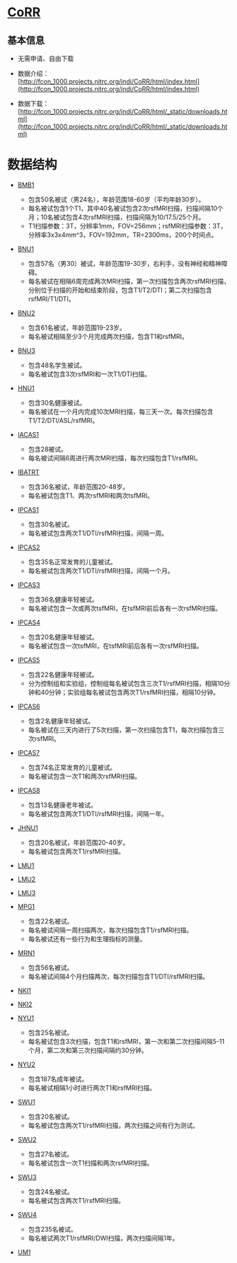 # [CoRR](http://fcon_1000.projects.nitrc.org/indi/CoRR/html/index.html)

## 基本信息

* 无需申请、自由下载

* 数据介绍：[http://fcon_1000.projects.nitrc.org/indi/CoRR/html/index.html](http://fcon_1000.projects.nitrc.org/indi/CoRR/html/index.html)
* 数据下载：[http://fcon_1000.projects.nitrc.org/indi/CoRR/html/_static/downloads.html](http://fcon_1000.projects.nitrc.org/indi/CoRR/html/_static/downloads.html)

# 数据结构

* [BMB1](http://fcon_1000.projects.nitrc.org/indi/CoRR/html/bmb_1.html)
  * 包含50名被试（男24名），年龄范围18-60岁（平均年龄30岁）。
  * 每名被试包含1个T1，其中40名被试包含2次rsfMRI扫描，扫描间隔10个月；10名被试包含4次rsfMRI扫描，扫描间隔为10/17.5/25个月。
  * T1扫描参数：3T，分辨率1mm，FOV=256mm；rsfMRI扫描参数：3T，分辨率3x3x4mm^3，FOV=192mm，TR=2300ms，200个时间点。
* [BNU1](http://fcon_1000.projects.nitrc.org/indi/CoRR/html/bnu_1.html)
  * 包含57名（男30）被试，年龄范围19-30岁，右利手，没有神经和精神障碍。
  * 每名被试在相隔6周完成两次MRI扫描，第一次扫描包含两次rsfMRI扫描，分别位于扫描的开始和结束阶段，包含T1/T2/DTI；第二次扫描包含rsfMRI/T1/DTI。
* [BNU2](http://fcon_1000.projects.nitrc.org/indi/CoRR/html/bnu_2.html)
  * 包含61名被试，年龄范围19-23岁。
  * 每名被试相隔至少3个月完成两次扫描，包含T1和rsfMRI。
* [BNU3](http://fcon_1000.projects.nitrc.org/indi/CoRR/html/bnu_3.html)
  * 包含48名学生被试。
  * 每名被试包含3次rsfMRI和一次T1/DTI扫描。
* [HNU1](http://fcon_1000.projects.nitrc.org/indi/CoRR/html/hnu_1.html)
  * 包含30名健康被试。
  * 每名被试在一个月内完成10次MRI扫描，每三天一次。每次扫描包含T1/T2/DTI/ASL/rsfMRI。
* [IACAS1](http://fcon_1000.projects.nitrc.org/indi/CoRR/html/iacas_1.html)
  * 包含28被试。
  * 每名被试间隔6周进行两次MRI扫描，每次扫描包含T1/rsfMRI。
* [IBATRT](http://fcon_1000.projects.nitrc.org/indi/CoRR/html/ibatrt.html)
  * 包含36名被试，年龄范围20-48岁。
  * 每名被试包含T1、两次rsfMRI和两次tsfMRI。
* [IPCAS1](http://fcon_1000.projects.nitrc.org/indi/CoRR/html/ipcas_1.html)
  * 包含30名被试。
  * 每名被试包含两次T1/DTI/rsfMRI扫描，间隔一周。
* [IPCAS2](http://fcon_1000.projects.nitrc.org/indi/CoRR/html/ipcas_2.html)
  * 包含35名正常发育的儿童被试。
  * 每名被试包含两次T1/DTI/rsfMRI扫描，间隔一个月。
* [IPCAS3](http://fcon_1000.projects.nitrc.org/indi/CoRR/html/ipcas_3.html)
  * 包含36名健康年轻被试。
  * 每名被试包含一次或两次tsfMRI，在tsfMRI前后各有一次rsfMRI扫描。
* [IPCAS4](http://fcon_1000.projects.nitrc.org/indi/CoRR/html/ipcas_4.html)
  * 包含20名健康年轻被试。
  * 每名被试包含一次tsfMRI，在tsfMRI前后各有一次rsfMRI扫描。
* [IPCAS5](http://fcon_1000.projects.nitrc.org/indi/CoRR/html/ipcas_5.html)
  * 包含22名健康年轻被试。
  * 分为控制组和实验组，控制组每名被试包含三次T1/rsfMRI扫描，相隔10分钟和40分钟；实验组每名被试包含两次T1/rsfMRI扫描，相隔10分钟。
* [IPCAS6](http://fcon_1000.projects.nitrc.org/indi/CoRR/html/ipcas_6.html)
  * 包含2名健康年轻被试。
  * 每名被试在三天内进行了5次扫描，第一次扫描包含T1，每次扫描包含三次rsfMRI。
* [IPCAS7](http://fcon_1000.projects.nitrc.org/indi/CoRR/html/ipcas_7.html)
  * 包含74名正常发育的儿童被试。
  * 每名被试包含一次T1和两次rsfMRI扫描。
* [IPCAS8](http://fcon_1000.projects.nitrc.org/indi/CoRR/html/ipcas_8.html)
  * 包含13名健康老年被试。
  * 每名被试包含两次T1/DTI/rsfMRI扫描，间隔一年。
* [JHNU1](http://fcon_1000.projects.nitrc.org/indi/CoRR/html/jhnu_1.html)
  * 包含20名被试，年龄范围20-40岁。
  * 每名被试包含两次T1/rsfMRI扫描。
* [LMU1](http://fcon_1000.projects.nitrc.org/indi/CoRR/html/lmu_1.html)
* [LMU2](http://fcon_1000.projects.nitrc.org/indi/CoRR/html/lmu_2.html)
* [LMU3](http://fcon_1000.projects.nitrc.org/indi/CoRR/html/lmu_3.html)
* [MPG1](http://fcon_1000.projects.nitrc.org/indi/CoRR/html/mpg_1.html)
  * 包含22名被试。
  * 每名被试间隔一周扫描两次，每次扫描包含T1/rsfMRI扫描。
  * 每名被试还有一些行为和生理指标的测量。
* [MRN1](http://fcon_1000.projects.nitrc.org/indi/CoRR/html/mrn_1.html)
  * 包含56名被试。
  * 每名被试间隔4个月扫描两次，每次扫描包含T1/DTI/rsfMRI扫描。
* [NKI1](http://fcon_1000.projects.nitrc.org/indi/CoRR/html/nki_1.html)
* [NKI2](http://fcon_1000.projects.nitrc.org/indi/CoRR/html/nki_2.html)
* [NYU1](http://fcon_1000.projects.nitrc.org/indi/CoRR/html/nyu_1.html)
  * 包含25名被试。
  * 每名被试包含3次扫描，包含T1和rsfMRI，第一次和第二次扫描间隔5-11个月，第二次和第三次扫描间隔约30分钟。

* [NYU2](http://fcon_1000.projects.nitrc.org/indi/CoRR/html/nyu_2.html)

  * 包含187名成年被试。
  * 每名被试相隔1小时进行两次T1和rsfMRI扫描。

* [SWU1](http://fcon_1000.projects.nitrc.org/indi/CoRR/html/swu_1.html)

  * 包含20名被试。
  * 每名被试包含两次T1/rsfMRI扫描，两次扫描之间有行为测试。

* [SWU2](http://fcon_1000.projects.nitrc.org/indi/CoRR/html/swu_2.html)

  * 包含27名被试。
  * 每名被试包含一次T1扫描和两次rsfMRI扫描。

* [SWU3](http://fcon_1000.projects.nitrc.org/indi/CoRR/html/swu_3.html)

  * 包含24名被试。
  * 每名被试包含两次T1/rsfMRI扫描。

* [SWU4](http://fcon_1000.projects.nitrc.org/indi/CoRR/html/swu_4.html)
  * 包含235名被试。
  * 每名被试两次T1/rsfMRI/DWI扫描，两次扫描间隔1年。

* [UM1](http://fcon_1000.projects.nitrc.org/indi/CoRR/html/um_1.html)

